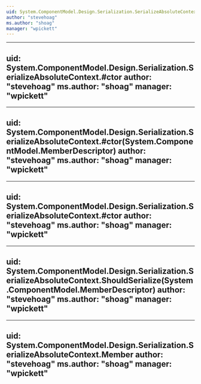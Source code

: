 ```yaml
---
uid: System.ComponentModel.Design.Serialization.SerializeAbsoluteContext
author: "stevehoag"
ms.author: "shoag"
manager: "wpickett"
---
```


---
uid: System.ComponentModel.Design.Serialization.SerializeAbsoluteContext.#ctor
author: "stevehoag"
ms.author: "shoag"
manager: "wpickett"
---

---
uid: System.ComponentModel.Design.Serialization.SerializeAbsoluteContext.#ctor(System.ComponentModel.MemberDescriptor)
author: "stevehoag"
ms.author: "shoag"
manager: "wpickett"
---

---
uid: System.ComponentModel.Design.Serialization.SerializeAbsoluteContext.#ctor
author: "stevehoag"
ms.author: "shoag"
manager: "wpickett"
---

---
uid: System.ComponentModel.Design.Serialization.SerializeAbsoluteContext.ShouldSerialize(System.ComponentModel.MemberDescriptor)
author: "stevehoag"
ms.author: "shoag"
manager: "wpickett"
---

---
uid: System.ComponentModel.Design.Serialization.SerializeAbsoluteContext.Member
author: "stevehoag"
ms.author: "shoag"
manager: "wpickett"
---
